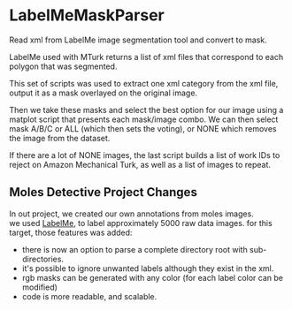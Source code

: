 # LabelMeMaskParser
Read xml from LabelMe image segmentation tool and convert to mask.

LabelMe used with MTurk returns a list of xml files that correspond to each polygon that was segmented. 

This set of scripts was used to extract one xml category from the xml file, output it as a mask overlayed on the original image. 

Then we take these masks and select the best option for our image using a matplot script that presents each mask/image combo. We can then select mask A/B/C or ALL (which then sets the voting), or NONE which removes the image from the dataset. 

If there are a lot of NONE images, the last script builds a list of work IDs to reject on Amazon Mechanical Turk, as well as a list of images to repeat. 

## Moles Detective Project Changes
In out project, we created our own annotations from moles images.  
we used [LabelMe](http://labelme.csail.mit.edu/Release3.0/), to label approximately 5000 raw data images. 
for this target, those features was added:
- there is now an option to parse a complete directory root with sub-directories.
- it's possible to ignore unwanted labels although they exist in the xml.
- rgb masks can be generated with any color (for each label color can be modified)
- code is more readable, and scalable.